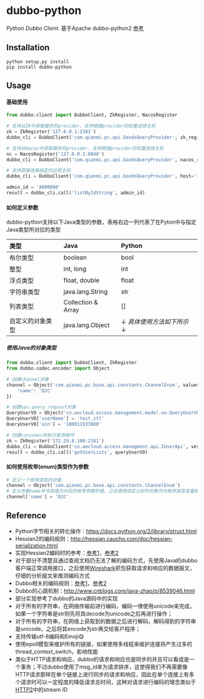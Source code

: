 # dubbo-python

_Python Dubbo Client._
基于Apache dubbo-python2 [参考](https://github.com/apache/dubbo-python2)

## Installation

    python setup.py install
    pip install dubbo-python

## Usage

#### 基础使用

```python
from dubbo.client import DubboClient, ZkRegister, NacosRegister

# 支持从Zk中获取服务的provider，支持根据provider的权重选择主机
zk = ZkRegister('127.0.0.1:2181')
dubbo_cli = DubboClient('com.qianmi.pc.api.GoodsQueryProvider', zk_register=zk)

# 支持从Nacos中获取服务的provider，支持根据provider的权重选择主机
nc = NacosRegister('127.0.0.1:8848')
dubbo_cli = DubboClient('com.qianmi.pc.api.GoodsQueryProvider', nacos_register=nc)

# 支持直接连接指定的远程主机
dubbo_cli = DubboClient('com.qianmi.pc.api.GoodsQueryProvider', host='127.0.0.1:20880')

admin_id = 'A000000'
result = dubbo_cli.call('listByIdString', admin_id)
```

#### 如何定义参数

dubbo-python支持以下Java类型的参数，表格右边一列代表了在Pyton中与指定Java类型所对应的类型

| 类型 | Java | Python |
| :--- | :--- | :--- |
| 布尔类型 | boolean | bool |
| 整型 | int, long | int |
| 浮点类型 | float, double | float |
| 字符串类型 | java.lang.String | str |
| 列表类型 | Collection & Array | [] |
| 自定义的对象类型 | java.lang.Object | ↓ _具体使用方法如下所示_ ↓ |

##### 使用Java的对象类型
```python
from dubbo.client import DubboClient, ZkRegister
from dubbo.codec.encoder import Object

# 创建channel对象
channel = Object('com.qianmi.pc.base.api.constants.ChannelEnum', values={
    'name': 'D2C'
})

# 创建spu_query_request对象
QueryUserVO = Object('cn.wocloud.access.management.model.vo.QueryUserVO')
QueryUserVO['userName'] = 'test_ztl'
QueryUserVO['uin'] = '100011933880'

# 创建consumer并执行查询操作
zk = ZkRegister('172.29.8.100:2181')
dubbo_cli = DubboClient('cn.wocloud.access.managment.api.IUserApi', version=None, duboo_version='2.8.4', zk_register=zk)
result = dubbo_cli.call('getUserLists', queryUserVO)
```

#### 如何使用枚举(enum)类型作为参数

```python
# 定义一个枚举类型的对象
channel = Object('com.qianmi.pc.base.api.constants.ChannelEnum')
# 定义参数name并令其值为对应的枚举参数的值，之后使用该定义好的对象作为枚举类型变量即可
channel['name'] = 'D2C'
```

## Reference

* Python字节相关的转化操作：<https://docs.python.org/2/library/struct.html>
* Hessian2的编码规则：<http://hessian.caucho.com/doc/hessian-serialization.html>
* 实现Hessian2编码时的参考：[参考1](https://github.com/WKPlus/pyhessian2/blob/3.1.5/pyhessian2/encoder.py)，[参考2](https://github.com/zhouyougit/PyDubbo/blob/master/dubbo/hessian2.py)
* 对于部分不清楚且通过查阅文档仍无法了解的编码方式，先使用Java的dubbo客户端正常调用接口，之后使用[Wireshark](https://en.wikipedia.org/wiki/Wireshark)抓包获取请求和响应的数据报文，仔细的分析报文来推测编码方式
* Dubbo相关的编码规则：[参考1](http://fe.58qf.com/2017/11/07/node-dubbo/)，[参考2](http://cxis.me/2017/03/19/Dubbo%E4%B8%AD%E7%BC%96%E7%A0%81%E5%92%8C%E8%A7%A3%E7%A0%81%E7%9A%84%E8%A7%A3%E6%9E%90/)
* Dubbo的心跳机制：<http://www.cnblogs.com/java-zhao/p/8539046.html>
* 部分实现参考了dubbo的Java源码中的实现
* 对于所有的字符串，在网络传输前进行编码，编码一律使用unicode来完成，如果一个字符串是str则先将其decode为unicode之后再进行操作；
* 对于所有的字符串，在网络上获取到的数据之后进行解码，解码得到的字符串是unicode，之后将其encode为str再交给客户程序；
* 支持传输utf-8编码和Emoji😋
* 使用epoll模型来维护所有的链接，如果使用多线程来维护连接将产生过多的thread_context_switch，影响性能
* 类似于HTTP请求和响应，dubbo的请求和响应也是同步的并且可以看成是一个事务；不过dubbo使用了msg_id来为请求排序，这使得我们不再需要像HTTP请求那样在单个链接上进行同步的请求和响应，因此在单个连接上有多个请求时可以一定程度的降低请求总时间，这种对请求进行编码的理念类似于[HTTP2](https://zh.wikipedia.org/wiki/HTTP/2)中的stream ID 
